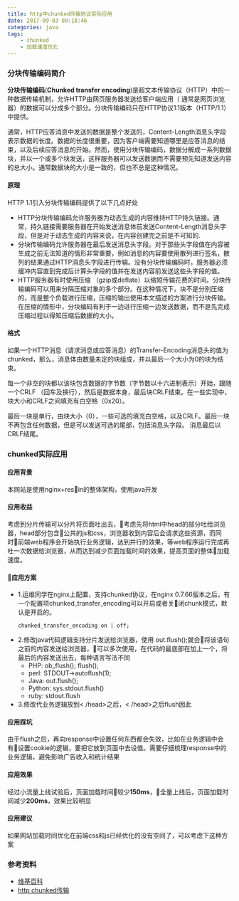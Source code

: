 ```yaml
---
title: http中chunked传输协议实际应用
date: 2017-09-03 09:18:46
categories: java
tags: 
    - chunked
    - 加载速度优化
---
```

### 分块传输编码简介
**分块传输编码**(**Chunked transfer encoding**)是超文本传输协议（HTTP）中的一种数据传输机制，允许HTTP由网页服务器发送给客户端应用（ 通常是网页浏览器）的数据可以分成多个部分。分块传输编码只在HTTP协议1.1版本（HTTP/1.1）中提供。

通常，HTTP应答消息中发送的数据是整个发送的，Content-Length消息头字段表示数据的长度。数据的长度很重要，因为客户端需要知道哪里是应答消息的结束，以及后续应答消息的开始。然而，使用分块传输编码，数据分解成一系列数据块，并以一个或多个块发送，这样服务器可以发送数据而不需要预先知道发送内容的总大小。通常数据块的大小是一致的，但也不总是这种情况。

#### 原理
HTTP 1.1引入分块传输编码提供了以下几点好处

* HTTP分块传输编码允许服务器为动态生成的内容维持HTTP持久链接。通常，持久链接需要服务器在开始发送消息体前发送Content-Length消息头字段，但是对于动态生成的内容来说，在内容创建完之前是不可知的.
* 分块传输编码允许服务器在最后发送消息头字段。对于那些头字段值在内容被生成之前无法知道的情形非常重要，例如消息的内容要使用散列进行签名，散列的结果通过HTTP消息头字段进行传输。没有分块传输编码时，服务器必须缓冲内容直到完成后计算头字段的值并在发送内容前发送这些头字段的值。
* HTTP服务器有时使用压缩 （gzip或deflate）以缩短传输花费的时间。分块传输编码可以用来分隔压缩对象的多个部分。在这种情况下，块不是分别压缩的，而是整个负载进行压缩，压缩的输出使用本文描述的方案进行分块传输。在压缩的情形中，分块编码有利于一边进行压缩一边发送数据，而不是先完成压缩过程以得知压缩后数据的大小。

#### 格式
如果一个HTTP消息（请求消息或应答消息）的Transfer-Encoding消息头的值为chunked，那么，消息体由数量未定的块组成，并以最后一个大小为0的块为结束。

每一个非空的块都以该块包含数据的字节数（字节数以十六进制表示）开始，跟随一个CRLF （回车及换行），然后是数据本身，最后块CRLF结束。在一些实现中，块大小和CRLF之间填充有白空格（0x20）。

最后一块是单行，由块大小（0），一些可选的填充白空格，以及CRLF。最后一块不再包含任何数据，但是可以发送可选的尾部，包括消息头字段。
消息最后以CRLF结尾。

### chunked实际应用
#### 应用背景
本网站是使用nginx+resin的整体架构，使用java开发
#### 应用收益
考虑到分片传输可以分片将页面吐出去，考虑先将html中head的部分吐给浏览器，head部分包含公共的js和css，浏览器收到内容后会请求这些资源，而同时前端web程序会开始执行业务逻辑，达到并行的效果，等web程序运行完成再吐一次数据给浏览器，从而达到减少页面加载时间的效果，提高页面的整体加载速度。
#### 应用方案
* 1.运维同学在nginx上配置，支持chunked协议，在nginx 0.7.66版本之后，有一个配置项chunked_transfer_encoding可以开启或者关闭chunk模式，默认是开启的。
    ```
    chunked_transfer_encoding on | off;
    ```
* 2.修改java代码逻辑支持分片发送给浏览器，使用 out.flush();就会将该语句之前的内容发送给浏览器，可以多次使用，在代码的最底部在加上一个，将最后的内容发送出去，每种语言写法不同
    * PHP:    ob_flush(); flush();
    * perl:   STDOUT->autoflush(1);
    * Java:  out.flush();
    * Python:  sys.stdout.flush()
    * ruby:  stdout.flush
* 3.修改代业务逻辑放到&lt; /head>之后，&lt; /head>之后flush因此

#### 应用踩坑
由于flush之后，再向response中设置任何东西都会失效，比如在业务逻辑中会有设置cookie的逻辑，要把它放到页面中去设值。需要仔细梳理response中的业务逻辑，避免影响广告收入和统计结果

#### 应用效果
经过小流量上线试验后，页面加载时间较少**150ms**，全量上线后，页面加载时间减少**200ms**，效果比较明显

#### 应用建议
如果网站加载时间优化在前端css和js已经优化的没有空间了，可以考虑下这种方案

### 参考资料
* [维基百科](https://zh.wikipedia.org/wiki/分块传输编码)
* [http chunked传输](http://blog.csdn.net/ruby1098/article/details/6730424)
    

